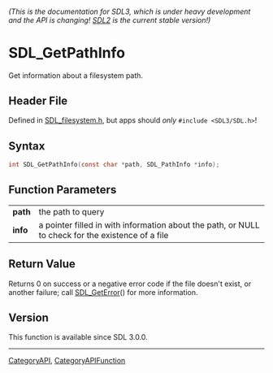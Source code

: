 ###### (This is the documentation for SDL3, which is under heavy development and the API is changing! [SDL2](https://wiki.libsdl.org/SDL2/) is the current stable version!)
# SDL_GetPathInfo

Get information about a filesystem path.

## Header File

Defined in [SDL_filesystem.h](https://github.com/libsdl-org/SDL/blob/main/include/SDL3/SDL_filesystem.h), but apps should _only_ `#include <SDL3/SDL.h>`!

## Syntax

```c
int SDL_GetPathInfo(const char *path, SDL_PathInfo *info);

```

## Function Parameters

|              |                                                                                                   |
| ------------ | ------------------------------------------------------------------------------------------------- |
| **path**     | the path to query                                                                                 |
| **info**     | a pointer filled in with information about the path, or NULL to check for the existence of a file |

## Return Value

Returns 0 on success or a negative error code if the file doesn't exist, or
another failure; call [SDL_GetError](SDL_GetError)() for more information.

## Version

This function is available since SDL 3.0.0.

----
[CategoryAPI](CategoryAPI), [CategoryAPIFunction](CategoryAPIFunction)

